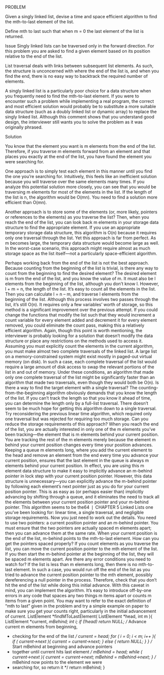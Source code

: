 PROBLEM

Given a singly linked list, devise a time and space efficient algorithm to find the mth-to-last element of the list.

Define mth to last such that when m = 0 the last element of the list is returned.

Issue
Singly linked lists can be traversed only in the forward direction. For this problem you are asked to find a given element based on its position relative to the end of the list.

List traversal deals with links between subsequent list elements. As such, the structure is unconcerned with where the end of the list is, and when you find the end, there is no easy way to backtrack the required number of elements.

A singly linked list is a particularly poor choice for a data structure when you frequently need to find the mth-to-last element. If you were to encounter such a problem while implementing a real program, the correct and most efficient solution would probably be to substitute a more suitable data structure (such as a doubly linked list or dynamic array) to replace the singly linked list. Although this comment shows that you understand good design, the interviewer still wants you to solve the problem as it was originally phrased.

Solution

You know that the element you want is m elements from the end of the list.
Therefore, if you traverse m elements forward from an element and that places you exactly at the end of the list, you have found the element you were searching for.

One approach is to simply test each element in this manner until you find the one you’re searching for. Intuitively, this feels like an inefficient solution because you will traverse over the same elements many times. If you analyze this potential solution more closely, you can see that you would be traversing m elements for most of the elements in the list. If the length of the list is n, the algorithm would be O(mn). You need to find a solution more efficient than O(mn).

Another approach is to store some of the elements (or, more likely, pointers or references to the elements) as you traverse the list? Then, when you reach the end of the list, you can look back m elements in your storage data structure to find the appropriate element. If you use an appropriate temporary storage data structure, this algorithm is O(n) because it requires only one traversal through the list. Yet this approach is far from perfect. As m becomes large, the temporary data structure would become large as well. In the worst-case scenario, this approach might require almost as much storage space as the list itself—not a particularly space-efficient algorithm.

Perhaps working back from the end of the list is not the best approach. Because counting from the
beginning of the list is trivial, is there any way to count from the beginning to find the desired element? The desired element is m from the end of the list, and you know the value of m. It must also
be l elements from the beginning of the list, although you don’t know l. However, l + m = n, the
length of the list. It’s easy to count all the elements in the list. Then you can calculate l = n – m, and
traverse l elements from the beginning of the list.
Although this process involves two passes through the list, it’s still O(n). It requires only a few variables’ worth of storage, so this method is a significant improvement over the previous attempt. If
you could change the functions that modify the list such that they would increment a count variable
for every element added and decrement it for every element removed, you could eliminate the count
pass, making this a relatively efficient algorithm. Again, though this point is worth mentioning, the
interviewer is probably looking for a solution that doesn’t modify the data structure or place any
restrictions on the methods used to access it.
Assuming you must explicitly count the elements in the current algorithm, you must make almost
two complete traversals of the linked list. A large list on a memory-constrained system might exist
mostly in paged-out virtual memory (on disk). In such a case, each complete traversal of the list
would require a large amount of disk access to swap the relevant portions of the list in and out of
memory. Under these conditions, an algorithm that made only one complete traversal of the list
might be significantly faster than an algorithm that made two traversals, even though they would
both be O(n). Is there a way to find the target element with a single traversal?
The counting-from-the-beginning algorithm obviously demands that you know the length of the list.
If you can’t track the length so that you know it ahead of time, you can determine the length only by
a full-list traversal. There doesn’t seem to be much hope for getting this algorithm down to a single
traversal.
Try reconsidering the previous linear time algorithm, which required only one traversal but was
rejected for requiring too much storage. Can you reduce the storage requirements of this approach?
When you reach the end of the list, you are actually interested in only one of the m elements you’ve
been tracking—the element that is m elements behind your current position. You are tracking the
rest of the m elements merely because the element m behind your current position changes every
time your position advances. Keeping a queue m elements long, where you add the current element
to the head and remove an element from the end every time you advance your current position,
ensures that the last element in the queue is always m elements behind your current position.
In effect, you are using this m element data structure to make it easy to implicitly advance an
m-behind pointer in lock step with your current position pointer. However, this data structure is
unnecessary—you can explicitly advance the m-behind pointer by following each element’s next
pointer just as you do for your current position pointer. This is as easy as (or perhaps easier than)
implicitly advancing by shifting through a queue, and it eliminates the need to track all the elements
between your current position pointer and your m-behind pointer. This algorithm seems to be the64 ❘ CHAPTER 5 Linked Lists
one you’ve been looking for: linear time, a single traversal, and negligible storage requirements.
Now you just need to work out the details.
You need to use two pointers: a current position pointer and an m-behind pointer. You must ensure
that the two pointers are actually spaced m elements apart; then you can advance them at the same
rate. When your current position is the end of the list, m-behind points to the mth-to-last element.
How can you get the pointers spaced properly? If you count elements as you traverse the list, you
can move the current position pointer to the mth element of the list. If you then start the m-behind
pointer at the beginning of the list, they will be spaced m elements apart.
Are there any error conditions you need to watch for? If the list is less than m elements long, then
there is no mth-to-last element. In such a case, you would run off the end of the list as you tried to
advance the current position pointer to the mth element, possibly dereferencing a null pointer in the
process. Therefore, check that you don’t hit the end of the list while doing this initial advance.
With this caveat in mind, you can implement the algorithm. It’s easy to introduce off-by-one errors
in any code that spaces any two things m items apart or counts m items from a given point. You may
want to refer to the exact definition of “mth to last” given in the problem and try a simple example
on paper to make sure you get your counts right, particularly in the initial advancement of current.
ListElement *findMToLastElement( ListElement *head, int m ){
ListElement *current, *mBehind;
int i;
if (!head)
return NULL;
/* Advance current m elements from beginning,
* checking for the end of the list
*/
current = head;
for ( i = 0; i < m; i++ ){
if ( current->next ){
current = current->next;
} else {
return NULL;
}
}
/* Start mBehind at beginning and advance pointers
* together until current hits last element
*/
mBehind = head;
while ( current->next ){
current = current->next;
mBehind = mBehind->next;
}
/* mBehind now points to the element we were
* searching for, so return it
*/
return mBehind;
}
